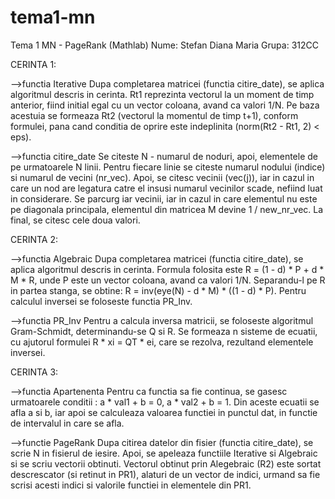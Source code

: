 # tema1-mn
Tema 1 MN - PageRank (Mathlab)
Nume: Stefan Diana Maria
Grupa: 312CC

CERINTA 1:

-->functia Iterative
Dupa completarea matricei (functia citire_date), se aplica algoritmul descris in cerinta. Rt1 
reprezinta vectorul la un moment de timp anterior, fiind initial egal cu un vector coloana,
avand ca valori 1/N. Pe baza acestuia se formeaza Rt2 (vectorul la momentul de timp t+1), 
conform formulei, pana cand conditia de oprire este indeplinita (norm(Rt2 - Rt1, 2) < eps).

-->functia citire_date
Se citeste N - numarul de noduri, apoi, elementele de pe urmatoarele N linii. Pentru fiecare
linie se citeste numarul nodului (indice) si numarul de vecini  (nr_vec). Apoi, se citesc 
vecinii (vec(j)), iar in cazul in care un nod are legatura catre el insusi numarul vecinilor 
scade, nefiind luat in considerare. Se parcurg iar vecinii, iar in cazul in care elementul nu 
este pe diagonala principala, elementul din matricea M devine 1 / new_nr_vec. La final, se 
citesc cele doua valori.

CERINTA 2:

-->functia Algebraic
Dupa completarea matricei (functia citire_date), se aplica algoritmul descris in cerinta. 
Formula folosita este R = (1 - d) * P + d * M * R, unde P este un vector coloana, avand ca 
valori 1/N. Separandu-l pe R in partea stanga, se obtine: 
R = inv(eye(N) - d * M) * ((1 - d) * P). Pentru calculul inversei se foloseste functia PR_Inv.

-->functia PR_Inv
Pentru a calcula inversa matricii, se foloseste algoritmul Gram-Schmidt, determinandu-se 
Q si R. Se formeaza n sisteme de ecuatii, cu ajutorul formulei R * xi = QT * ei, care se rezolva,
rezultand elementele inversei.

CERINTA 3:

-->functia Apartenenta
Pentru ca functia sa fie continua, se gasesc urmatoarele conditii : a * val1 + b = 0, 
a * val2 + b = 1. Din aceste ecuatii se afla a si b, iar apoi se calculeaza valoarea functiei in 
punctul dat, in functie de intervalul in care se afla.

-->functie PageRank
Dupa citirea datelor din fisier (functia citire_date), se scrie N in fisierul de iesire. Apoi, se 
apeleaza functiile Iterative si Algebraic si se scriu vectorii obtinuti. Vectorul obtinut prin 
Alegebraic (R2) este sortat descrescator (si retinut in PR1), alaturi de un vector de indici, 
urmand sa fie scrisi acesti indici si valorile functiei in elementele din PR1.

